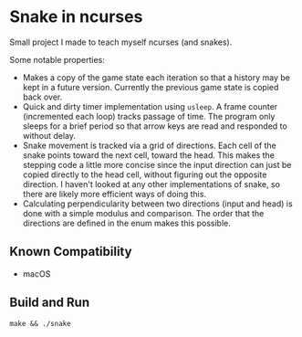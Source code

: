 # Snake in ncurses

Small project I made to teach myself ncurses (and snakes).

Some notable properties:

- Makes a copy of the game state each iteration so that a history may be kept in a future version. Currently the previous game state is copied back over.
- Quick and dirty timer implementation using `usleep`. A frame counter (incremented each loop) tracks passage of time. The program only sleeps for a brief period so that arrow keys are read and responded to without delay.
- Snake movement is tracked via a grid of directions. Each cell of the snake points toward the next cell, toward the head. This makes the stepping code a little more concise since the input direction can just be copied directly to the head cell, without figuring out the opposite direction. I haven't looked at any other implementations of snake, so there are likely more efficient ways of doing this.
- Calculating perpendicularity between two directions (input and head) is done with a simple modulus and comparison. The order that the directions are defined in the enum makes this possible.

## Known Compatibility

- macOS

## Build and Run

```
make && ./snake
```
